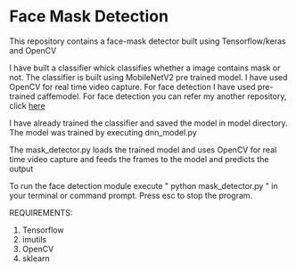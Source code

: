 # Face Mask Detection

This repository contains a face-mask detector built using Tensorflow/keras and OpenCV

I have built a classifier whick classifies whether a image contains mask or not. The classifier is built using MobileNetV2 pre trained model. I have used OpenCV for real time video capture. For face detection I have used pre-trained caffemodel. For face detection you can refer my another repository, click [here](https://github.com/nehal2000/face-detection-dnn.git)

I have already trained the classifier and saved the model in model directory. The model was trained by executing dnn_model.py

The mask_detector.py loads the trained model and uses OpenCV for real time video capture and feeds the frames to the model and predicts the output

To run the face detection module execute " python mask_detector.py " in your terminal or command prompt. Press esc to stop the program.

REQUIREMENTS:
1. Tensorflow
2. imutils
3. OpenCV
4. sklearn
